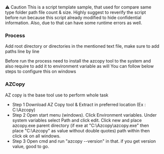 ⚠️ Caution
This is a script template sample, that used for compare same type folder path file count & size. Highly suggest to reverify the script before run because this script already modified to hide confidential information. Also, due to that can have some runtime errors as well.

### Process
Add root directory or directories in the mentioned text file, make sure to add paths line by line

Before run the process need to install the azcopy tool to the system and also require to add it to environment variable as will
You can follow below steps to configure this on windows
    
### AZCopy
AZ copy is the base tool use to perform whole task
- Step 1
  Download AZ Copy tool & Extract in preferred location (Ex : C:\Azcopy)
- Step 2
  Open start menu (windows).
  Click Environment variables.
  Under system variables select Path and click edit.
  Click new and place azcopy.exe parent directory (if exe at "C:\Azcopy\azcopy.exe" then place "C:\Azcopy\" as value without double quotes) path within then click ok on all windows.
- Step 3
  Open cmd and run "azcopy --version" in that. if you get version value, good to go. 